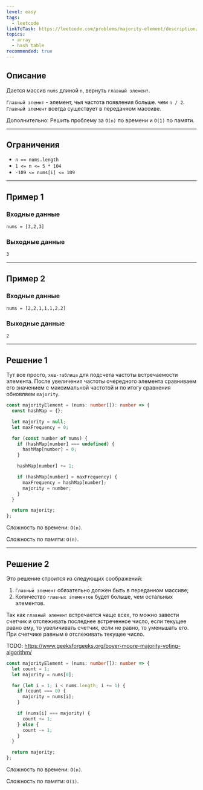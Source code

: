 ```yaml
---
level: easy
tags:
  - leetcode
linkToTask: https://leetcode.com/problems/majority-element/description/
topics:
  - array
  - hash table
recommended: true
---
```

## Описание

Дается массив `nums` длиной `n`, вернуть `главный элемент`.

`Главный элемнт` - элемент, чья частота появления больше. чем `n / 2`. `Главный элемент` всегда существует в переданном массиве.

Дополнительно: Решить проблему за `O(n)` по времени и `O(1)` по памяти.

---
## Ограничения

- `n == nums.length`
- `1 <= n <= 5 * 104`
- `-109 <= nums[i] <= 109`

---
## Пример 1

### Входные данные

```
nums = [3,2,3]
```
### Выходные данные

```
3
```

---
## Пример 2

### Входные данные

```
nums = [2,2,1,1,1,2,2]
```
### Выходные данные

```
2
```

---


## Решение 1

Тут все просто, `хеш-таблица` для подсчета частоты встречаемости элемента. После увеличения частоты очередного элемента сравниваем его значением с максимальной частотой и по итогу сравнения обновляем `majority`.

```typescript
const majorityElement = (nums: number[]): number => {
  const hashMap = {};

  let majority = null;
  let maxFrequency = 0;

  for (const number of nums) {
    if (hashMap[number] === undefined) {
      hashMap[number] = 0;
    }

    hashMap[number] += 1;

    if (hashMap[number] > maxFrequency) {
      maxFrequency = hashMap[number];
      majority = number;
    }
  }

  return majority;
};
```

Сложность по времени: `O(n)`.

Сложность по памяти: `O(n)`.

---
## Решение 2

Это решение строится из следующих соображений:
1. `Главный элемент` обязательно должен быть в переданном массиве;
2. Количество `главных элементов` будет больше, чем остальных элементов.

Так как `главный элемент` встречается чаще всех, то можно завести счетчик и отслеживать последнее встреченное число, если текущее равно ему, то увеличивать счетчик, если не равно, то уменьшать его. При счетчике равным `0` отслеживать текущее число. 

TODO: https://www.geeksforgeeks.org/boyer-moore-majority-voting-algorithm/


```typescript
const majorityElement = (nums: number[]): number => {
  let count = 1;
  let majority = nums[0];

  for (let i = 1; i < nums.length; i += 1) {
    if (count === 0) {
      majority = nums[i];
    }

    if (nums[i] === majority) {
      count += 1;
    } else {
      count -= 1;
    }
  }

  return majority;
};
```

Сложность по времени: `O(n)`.

Сложность по памяти: `O(1)`.